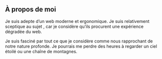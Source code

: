 ## À propos de moi

Je suis adepte d’un web moderne et ergonomique. Je suis relativement sceptique
au sujet , car je considère qu’ils procurent une expérience dégradée du web.

Je suis fasciné par tout ce que je considère comme nous rapprochant de notre
nature profonde. Je pourrais me perdre des heures à regarder un ciel étoilé ou
une chaîne de montagnes.
